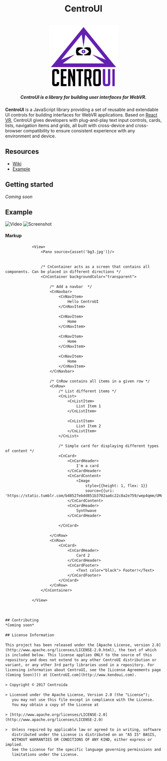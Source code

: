 <h1 align="center">CentroUI</h1>

<br/>

<div align="center">
  <img src="https://github.com/Centroida/CentroUI/raw/master/centroui.png" height="200">
</div>

<h5 align="center">
CentroUI is a library for building user interfaces for WebVR.
</h5>


</div>

**CentroUI**  is a JavaScript library providing a set of reusable and extendable UI controls for building interfaces for WebVR applications. Based on [React VR](https://github.com/facebook/react-vr), CentroUI gives developers with plug-and-play text input controls, cards, lists, navigation items and grids, all built with cross-device and cross-browser compatibility to ensure consistent experience with any environment and device.


## Resources
* [Wiki](https://github.com/Centroida/CentroUI/wiki)
* [Example](https://github.com/Centroida/CentroUI#example)

## Getting started 
*Coming soon*


## Example
![Video](http://i.imgur.com/ElGHkgj.gif)
![Screenshot](http://i.imgur.com/rX8LX1f.png)


#### Markup
```
            <View>
                <Pano source={asset('bg3.jpg')}/>


                /* CnContainer acts as a screen that contains all components. Can be placed in different directions */
                <CnContainer backgroundColor="transparent">

                    /* Add a navbar  */
                    <CnNavbar>
                        <CnNavItem>
                            Hello CentroUI
                        </CnNavItem>

                        <CnNavItem>
                            Home
                        </CnNavItem>

                        <CnNavItem>
                            Home
                        </CnNavItem>

                        <CnNavItem>
                            Home
                        </CnNavItem>
                    </CnNavbar>

                    /* CnRow contains all items in a given row */
                    <CnRow>
                        /* List different items */
                        <CnList>
                            <CnListItem>
                                List Item 1
                            </CnListItem>

                            <CnListItem>
                                List Item 2
                            </CnListItem>
                        </CnList>

                        /* Simple card for displaying different types of content */
                        <CnCard>
                            <CnCardHeader>
                                I'm a card
                            </CnCardHeader>
                            <CnCardContent>
                                <Image
                                    style={{height: 1, flex: 1}}
                                    source={{uri: 'https://static.tumblr.com/b48527ebdd851b3702aa6c22c8a2e759/wep4qmm/UMqojjbux/tumblr_static_tumblr_static_filename_640.jpg'}}/>
                            </CnCardContent>
                            <CnCardHeader>
                                Synthwave
                            </CnCardHeader>

                        </CnCard>

                    </CnRow>
                    <CnRow>
                        <CnCard>
                            <CnCardHeader>
                                Card 2
                            </CnCardHeader>
                            <CnCardFooter>
                                <Text color="black"> Footer!</Text>
                            </CnCardFooter>
                        </CnCard>
                    </CnRow>
                </CnContainer>

            </View>



## Contributing
*Coming soon*

## License Information

This project has been released under the [Apache License, version 2.0](http://www.apache.org/licenses/LICENSE-2.0.html), the text of which is included below. This license applies ONLY to the source of this repository and does not extend to any other CentroUI distribution or variant, or any other 3rd party libraries used in a repository. For licensing information about CentroUI, see the [License Agreements page (Coming Soon)]() at [CentroUI.com](http://www.kendoui.com).

> Copyright © 2017 Centroida

> Licensed under the Apache License, Version 2.0 (the "License");
   you may not use this file except in compliance with the License.
   You may obtain a copy of the License at

> [http://www.apache.org/licenses/LICENSE-2.0](http://www.apache.org/licenses/LICENSE-2.0)

>  Unless required by applicable law or agreed to in writing, software
   distributed under the License is distributed on an "AS IS" BASIS,
   WITHOUT WARRANTIES OR CONDITIONS OF ANY KIND, either express or implied.
   See the License for the specific language governing permissions and
   limitations under the License.
